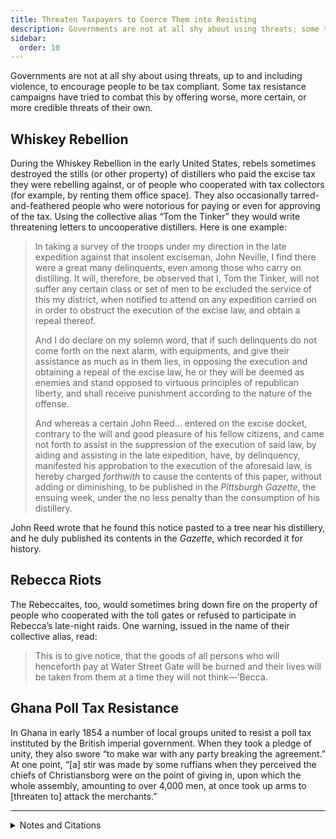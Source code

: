 ```yaml
---
title: Threaten Taxpayers to Coerce Them into Resisting
description: Governments are not at all shy about using threats; some tax resistance campaigns try to combat this with threats of their own.
sidebar:
  order: 10
---
```

Governments are not at all shy about using threats, up to and including violence, to encourage people to be tax compliant.
Some tax resistance campaigns have tried to combat this by offering worse, more certain, or more credible threats of their own.

## Whiskey Rebellion

During the Whiskey Rebellion in the early United States, rebels sometimes destroyed the stills (or other property) of distillers who paid the excise tax they were rebelling against, or of people who cooperated with tax collectors (for example, by renting them office space).
They also occasionally tarred-and-feathered people who were notorious for paying or even for approving of the tax.
Using the collective alias “Tom the Tinker” they would write threatening letters to uncooperative distillers. Here is one example:

> In taking a survey of the troops under my direction in the late expedition against that insolent exciseman, John Neville, I find there were a great many delinquents, even among those who carry on distilling. It will, therefore, be observed that I, Tom the Tinker, will not suffer any certain class or set of men to be excluded the service of this my district, when notified to attend on any expedition carried on in order to obstruct the execution of the excise law, and obtain a repeal thereof.
>
> And I do declare on my solemn word, that if such delinquents do not come forth on the next alarm, with equipments, and give their assistance as much as in them lies, in opposing the execution and obtaining a repeal of the excise law, he or they will be deemed as enemies and stand opposed to virtuous principles of republican liberty, and shall receive punishment according to the nature of the offense.
>
> And whereas a certain John Reed… entered on the excise docket, contrary to the will and good pleasure of his fellow citizens, and came not forth to assist in the suppression of the execution of said law, by aiding and assisting in the late expedition, have, by delinquency, manifested his approbation to the execution of the aforesaid law, is hereby charged <i>forthwith</i> to cause the contents of this paper, without adding or diminishing, to be published in the <i>Pittsburgh Gazette</i>, the ensuing week, under the no less penalty than the consumption of his distillery.

John Reed wrote that he found this notice pasted to a tree near his distillery, and he duly published its contents in the <i>Gazette</i>, which recorded it for history.

## Rebecca Riots

The Rebeccaites, too, would sometimes bring down fire on the property of people who cooperated with the toll gates or refused to participate in Rebecca’s late-night raids.
One warning, issued in the name of their collective alias, read:

> This is to give notice, that the goods of all persons who will henceforth pay at Water Street Gate will be burned and their lives will be taken from them at a time they will not think—’Becca.

## Ghana Poll Tax Resistance

In Ghana in early 1854 a number of local groups united to resist a poll tax instituted by the British imperial government.
When they took a pledge of unity, they also swore “to make war with any party breaking the agreement.”
At one point, “[a] stir was made by some ruffians when they perceived the chiefs of Christiansborg were on the point of giving in, upon which the whole assembly, amounting to over 4,000 men, at once took up arms to [threaten to] attack the merchants.”

<hr />

<details>
<summary>Notes and Citations</summary>

* Hamilton, Alexander “Excerpts from a Report to President Washington” <i>We Won’t Pay: A Tax Resistance Reader</i> (2008) pp. 120–34
* Creigh, Alfred <i>History of Washington County</i> (2nd. ed, 1871) p. 65
* Evans, Henry Tobit <i>Rebecca Riots!</i> (2010 ed.) p. 44 (translated from Welsh)
* Reindorf, Carl Christian <i>History of the Gold Coast and Asante</i> (1895), pp. 332–33

</details>
